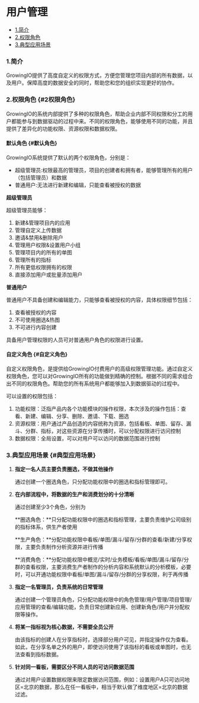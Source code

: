 # 用户管理

* [1.简介](user-configuration.md#1-jian-jie)
* [2.权限角色](user-configuration.md#2权限角色)
* [3.典型应用场景](user-configuration.md#典型应用场景)

### 1.简介

GrowingIO提供了高度自定义的权限方式，方便您管理您项目内部的所有数据，以及用户。保障高度的数据安全的同时，帮助您和您的组织实现更好的协作。

### 2.权限角色 {#2权限角色}

GrowingIO的系统内部提供了多种的权限角色，帮助企业内部不同权限和分工的用户都能参与到数据驱动的过程中来。不同的权限角色，能够使用不同的功能，并且提供了差异化的功能权限、资源权限和数据权限。

#### 默认角色 {#默认角色}

GrowingIO系统提供了默认的两个权限角色，分别是：

* 超级管理员:权限最高的管理员，项目的创建者和拥有者，能够管理所有的用户（包括管理员）和数据
* 普通用户:无法进行新建和编辑，只能查看被授权的数据

**超级管理员**

超级管理员能够：

1. 新建&管理项目内的应用
2. 管理自定义上传数据
3. 邀请&禁用&删除用户
4. 管理用户权限&设置用户小组
5. 管理项目内的所有的单图
6. 管理所有的指标
7. 所有更低权限拥有的权限
8. 直接添加用户或批量添加用户

**普通用户**

普通用户不具备创建和编辑能力，只能够查看被授权的内容，具体权限细节包括：

1. 查看被授权的内容
2. 不可使用圈选&热图
3. 不可进行内容创建

具备用户管理权限的人员可对普通用户角色的权限进行设置。

#### 自定义角色 {#自定义角色}

自定义权限角色，是提供给GrowingIO付费用户的高级权限管理功能。通过自定义权限角色，您可以对GrowingIO所有的功能做到精确的控制。根据不同的需求组合出不同的权限角色。帮助您的所有系统用户都能够加入到数据驱动的过程中。

可以设置的权限包括：

1. 功能权限：泛指产品内各个功能模块的操作权限，本次涉及的操作包括：查看、新建、编辑、分享、删除、邀请、下载、圈选
2. 资源权限：用户通过产品创造的内容统称为资源，包括看板、单图、留存、漏斗、分群、指标，对这些资源在分享传播时，可以分配权限进行访问控制
3. 数据权限：全局设置，可以对用户可以访问的数据范围进行控制

### 3.典型应用场景 {#典型应用场景}

1. **指定一名人员主要负责圈选，不做其他操作**

   通过创建一个圈选角色，只分配功能权限中的圈选和指标管理即可。

2. **在内部流程中，将数据的生产和消费划分的十分清晰**

   通过创建至少3个角色，分别为

   **圈选角色：**只分配功能权限中的圈选和指标管理，主要负责维护公司级别的指标体系，供生产者使用

   **生产角色：**分配功能权限中看板/单图/漏斗/留存/分群的查看/新建/分享权限，主要负责制作分析资源并进行传播

   **消费角色：**分配功能权限中概览/实时/业务模板/看板/单图/漏斗/留存/分群的查看权限，主要消费生产者制作的分析内容和系统默认的分析模板，必要时，可以开通功能权限中看板/单图/漏斗/留存/分群的分享权限，利于再传播

3. **指定一名管理员，负责系统的日常管理**

   通过创建一个管理员角色，只分配功能权限中的角色管理/用户管理/项目管理/应用管理的查看/编辑功能，负责日常创建新应用、创建新角色/用户并分配权限等操作。

4. **将某一指标视为核心数据，不需要全员公开**

   由该指标的创建人在分享指标时，选择部分用户可见，并指定操作仅为查看。如此，在分享名单之外的用户，即使访问使用了该指标的看板或单图时，也无法查看到指标数据。

5. **针对同一看板，需要区分不同人员的可访问数据范围**

   通过对用户设置数据权限来限定数据访问范围，例如：设置用户A只可访问地区=北京的数据，那么在任一看板中，相当于默认做了维度地区=北京的数据过滤。

